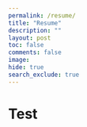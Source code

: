 ```yaml
---
permalink: /resume/
title: "Resume"
description: ""
layout: post
toc: false
comments: false
image: 
hide: true
search_exclude: true
---
```

# Test